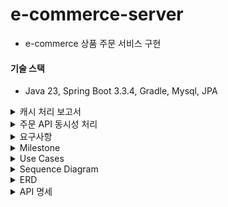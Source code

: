 # e-commerce-server
- e-commerce 상품 주문 서비스 구현

#### 기술 스택
- Java 23, Spring Boot 3.3.4, Gradle, Mysql, JPA

<details>
    <summary>캐시 처리 보고서</summary>

### 1. 개요
- 조회 시간이 오래 걸리는 쿼리를 분석하여 캐싱을 통해 성능을 최적화 하고자 한다. 
- 캐싱이 필요한 쿼리와 스프링부트 인메모리 캐시를 통한 성능 개선 방안을 제시하여 효율적인 개선을 해본다
- 또한, 다중 인스턴스 환경에서도 인메모리 캐시로 일관성 유지가 가능한 이유와 제한 사항을 설명한다

### 2. 베스트 상품 조회 API 캐싱 적용
2.1 API 개요
- API 기능: 베스트 상품 조회 API는 주문 개수를 기준으로 상위 5개의 상품 통계 데이터를 조회하여 반환한다.
- 사용 위치: 베스트 상품 영역은 메인 페이지에 배치되어 있어, 사용자들이 페이지를 방문할 때마다 호출될 가능성이 높다.

2.2 캐싱 적용 이유
- 트래픽 부담 완화: 메인 페이지에 공통적으로 노출되는 영역이기 때문에 API 호출 빈도가 높아질 가능성이 크다. 이를 통해 불필요한 데이터베이스 부하를 줄일 수 있다.
- 실시간 정확도 요구 사항 완화: 베스트 상품 영역은 반드시 매 초마다 실시간 데이터로 보여줄 필요가 없다고 가정한다. 따라서 약간의 시차가 발생해도 사용자 경험에 큰 영향을 미치지 않으므로, 5분 주기로 데이터를 갱신해도 충분히 요구 사항을 충족할 수 있다.
- 효율적인 리소스 사용: 캐싱을 통해 동일한 데이터 요청을 줄임으로써 서버 자원의 효율성을 높이고 응답 속도를 개선한다.

2.3 캐싱 적용 방안
- 캐시 저장소: Spring Boot의 인메모리 캐시를 사용하여 캐싱 데이터를 저장한다. 다중 인스턴스 환경에서도 일정 수준의 일관성을 유지하도록 TTL을 설정하고, 약간의 시차를 허용하여 데이터를 갱신한다.
- TTL(Time-to-Live): 5분으로 설정하여 데이터가 5분마다 갱신되도록 한다. 이 주기는 서버 리소스 최적화와 사용자 경험을 균형 있게 맞추기 위해 설정되었다.

2.4 외부의 중앙 캐시를 사용하지 않고 인메모리 캐시를 사용한 이유

**1. 데이터 실시간 정확도에 대한 요구가 낮음**
- 베스트 상품과 같은 데이터는 최신성이 요구되지만 완전한 실시간 일관성이 필요하지 않기 때문에, TTL을 설정한 인메모리 캐시로도 충분히 성능을 향상할 수 있다.

**2. 외부 의존성 최소화 및 비용 절감**
- Redis같은 외부 분산 캐시 서버를 추가로 도입할 경우 운영 비용이 증가하고, 인프라 관리도 복잡해진다.

**3. 낮은 시스템 부하와 간단한 구성 요구**
- 인메모리 캐시는 빠르게 접근할 수 있어 간단한 구성으로도 높은 성능을 제공할 수 있다.
- 특히 다중 인스턴스에서 트래픽 부하가 낮거나 캐시 데이터 일관성에 민감하지 않은 경우, 별도의 분산 캐시를 도입하는 것보다 인메모리 캐시로 성능을 높이는 것이 더 실용적이다.

**4. 캐시 갱신 주기를 통한 자연스러운 데이터 동기화**
- 인메모리 캐시에 TTL을 5분으로 설정하여 데이터가 주기적으로 갱신되도록 하면, 데이터 동기화 문제를 어느 정도 해결할 수 있다.
- 각 인스턴스가 독립적으로 캐싱하고, TTL로 자동 갱신을 적용하므로 데이터가 일관되게 갱신된다. 이 방식은 다중 인스턴스 환경에서 데이터 일관성 유지의 간단한 방법으로, 캐시 동기화 요구가 낮은 시스템에 효과적이다.

2.5 성능 목표
- 캐싱 적용 전: 평균 응답 시간 149ms
- ![img.png](docs/best-api-before-caching.png)

- 캐싱 적용 후 목표: 20ms 이하로 단축

### 3. 성능 개선 효과 분석
- 기대 효과: 캐싱 적용으로 인한 응답 시간 단축과 함께, API 호출 빈도 감소로 데이터베이스의 부하가 줄어들어 시스템 전체 성능이 개선될 것으로 예상된다. 이를 통해 사용자에게 더 빠르고 안정적인 서비스 경험을 제공할 수 있다.
- 약간의 데이터 시차 허용: 5분 TTL을 설정한 인메모리 캐시 사용으로 인해 인스턴스 간 데이터 갱신이 완벽히 일치하지 않더라도, 실시간 정확도가 크게 요구되지 않는 서비스 특성상 사용자 경험에 문제를 일으키지 않는다.

### 4. 결론 및 향후 계획
- 본 보고서에서는 베스트 상품 조회 API에 인메모리 캐싱을 적용하여 성능을 개선하는 방안을 제시했다. 추후 실제 성능 지표를 확인하고 필요시 TTL 주기를 조정하거나 다른 캐싱 전략(예: 분산 캐시, 메시지 브로커 활용)을 검토할 예정이다.

</details>

<details>
    <summary>주문 API 동시성 처리</summary>

### 시나리오: [주문] 1000명이 재고 100개 있는 상품 동시 구매 요청
- 1000명이 재고 100개 있는 상품을 동시에 구매 요청하는 상황은 "**충돌이 빈번하게**" 일어나는 상황이기 때문에 비관적락으로 구현했다.
  - **만약에 낙관적락으로 구현하면?**
    - 최초 커밋 1명은 통과하고 버전을 변경한다. 
    - 그리고 이후의 남은 999명은 업데이트 시점에 버전이 변경됐기 때문에 취소되고 애플리케이션 오류 처리 로직에 따라 다시 재시도 요청을 해야한다. 
    - 그리고 다음 한 명이 요청을 처리하게 되고 남은 998명은 다시 새로운 버전을 읽고 재시도를 해야한다... (반복)
- 비관적락이 정상적으로 걸려 오차 없이 90% 실패한 걸 확인할 수 있었음

### 비관적락
summary report 
![img.png](docs/lock-summary-report.png)

aggregate report
![img_1.png](docs/lock-aggregate-report.png)

response time graph
![img_2.png](docs/lock-reponse-time-graph.png)


### 낙관적락과 비관적락 그리고 분산락
"동시에 데이터를 수정하는 일이 빈번하게 일어나는가?"
- 일반적으로 적다면 낙관적락, 많다면 비관적락을 사용한다
  - 낙관적락으로 우선 구현하고 충돌이 많이 발생한다면 비관적락
  - 그리고 분산 환경에서의 문제, DB 부하의 의존성을 줄이기 위해 Zookeeper, Redis를 이용한 분산락을 고려할 수 있음

#### 낙관적락
- 충돌이 적다는 가정 하에 데이터 접근 시 잠금을 걸지 않음. 대신 데이터 업데이트할 때 버전 정보를 비교해서 충돌이 발생 했는지 확인한다.
- **낙관적락은 단순히 충돌을 감지할 뿐이다.**
  - 동시 요청이 왔을 때 최초 커밋 외에 그 이후 커밋도 반영되어야 한다면 추가적인 핸들링이 필요하다.
- 장점
  - 데이터베이스 레벨에서의 락인 비관적락과는 달리 낙관적락은 애플리케이션 레벨에서의 락이기 때문에 성능적인 측면에서 이점이 있음
- 단점
  - 재시도 로직을 직접 작성해야 함
  - 충돌이 많아짐에 따라 비용이 증가한다.
    - 충돌이 빈번하게 일어나는 상황에서 낙관적락을 사용하게 된다면 모든 요청이 완료될 때까지 재시도를 수행한다. 따라서 데이터베이스에 많은 요청을 보내게 된다.
    - 충돌이 많아짐 -> race condition(둘 이상의 스레드가 데이터에 접근함으로써 생기는 문제)이 빈번하게 발생하는 것을 의미

#### 비관적락
- 출돌이 발생할 확률이 높다고 가정하고 데이터에 액세스 하기 전에 먼저 락을 걸어 충돌을 예방하는 방식
- DB 트랜잭션을 이용해서 충돌을 예방하는 것
- 트랜잭션이 시작될 때 데이터베이스 레벨에서 shared lock 또는 exclusive lock을 걸고 시작하는 방법
  - shared lock이 잡혀 있으면?
    - a 트랜잭션에서 shared lock을 먼저 잡았다면 b 트랜잭션에서는 수정하지 못함
      - a 트랜잭션이 종료(commit)되어야 b 트랜잭션에서 수정할 수 있음
  - exclusive lock이 잡혀 있으면?
    - a 트랜잭션에서 exclusive lock을 먼저 잡았다면 b 트랜잭션이서는 읽지도 못함
      - a 트랜잭션이 종료(commit)되어야 b 트랜잭션에서 읽을 수 있음
- 장점
  - 데이터에 대한 접근을 제어하기 때문에 데이터의 일관성과 무결성을 강력하게 보장할 수 있다
- 단점
  - 데이터베이스 락 자체가 비용이다.
  - 잠금을 설정한 상태에서 해당 트랜잭션의 작업이 오래 걸리면 다른 트랜잭션들이 대기하게 되어 시스템 성능이 저하될 수 있다.

#### 분산락
- 분산 환경에서 여러 대의 서버와 여러 데이터베이스 간의 동시성을 관리하는데 사용(분산 환경에서만 사용할 수 있는 건 아님)
- 왜 분산 환경에서 비관적락보다는 분산락을 쓰는 게 효과적일까?
  - 성능 저하: 분산된 서버와 네트워크 사이에 비관적 락을 사용하면 락 설정 및 해제 과정이 지연될 수 있어 성능이 저하될 수 있다. 
  - 데드락: 한 서버가 락을 걸고 다른 서버들도 동일한 데이터에 접근하려 하면 서로 기다리면서 멈추는 데드락이 발생할 수 있다.
  - 네트워크 문제: 네트워크가 일시적으로 끊기는 경우, 한 서버가 락을 걸어도 다른 서버는 모를 수도 있다. 이로 인해 동시에 같은 데이터를 수정하게 되어 데이터 불일치 문제가 발생할 수 있다.
</details>


<details>
    <summary>요구사항</summary>

### Requirements
- 아래 4가지 API 구현
    - 포인트 충전 / 조회 API
    - 상품 조회 API
    - 주문 / 결제 API
    - 인기 판매 상품 조회 API
- 단위 테스트 작성 
- 멀티 인스턴스 환경 및 동시성 이슈 고려 

### API Specs

1️⃣**잔액 충전 / 조회 API**
- 결제에 사용될 금액을 충전하는 API 를 작성한다
- 사용자 식별자 및 충전할 금액을 받아 잔액을 충전한다
- 사용자 식별자를 통해 해당 사용자의 잔액을 조회한다

2️⃣**상품 조회 API**
- 상품 정보 ( ID, 이름, 가격, 잔여 수량 )을 조회하는 API 를 작성한다
- 조회 시점의 상품 별 잔여 수량이 정확해야 한다

3️⃣**주문 / 결제 API**
- 사용자 식별자와 (상품 ID, 수량) 목록을 입력 받아 주문하고 결제를 수행하는 API 를 작성한다
- 결제는 기 충전된 잔액을 기반으로 수행하며 성공할 시 잔액을 차감해야 한다
- 데이터 분석을 위해 결제 성공 시에 실시간으로 주문 정보를 데이터 플랫폼에 전송한다

4️⃣**상위 상품 조회 API**
- 최근 3일간 가장 많이 팔린 상위 5개 상품 정보를 제공하는 API 를 작성한다

5️⃣**장바구니 관리**
- 사용자는 구매 이전에 관심 있는 상품들을 장바구니에 추가할 수 있다
- 사용자는 장바구니 조회 및 장바구니에 담긴 상품을 삭제할 수 있다
</details>


<details>
    <summary>Milestone</summary>

![milestone.png](docs/milestone.png)

### 1주차(2024-10-6~2024-10-11)
[issue1: 프로젝트 시작 및 초기 설정](https://github.com/wisdom08/ecommerce/issues/1#issue-2578965010)
- 요구사항 정리 및 마일스톤 작성
- 시퀀스 다이어그램
- ERD 설계
- 스웨거 셋팅 및 API 명세 작성
- mock API 작성
### 2주차(2024-10-12~2024-10-18)
[issue2: 기능 구현](https://github.com/wisdom08/ecommerce/issues/2#issue-2578965698)
- 포인트 조회/충전 API
- 상품 정보 조회 API
- 포인트 기반으로 하는 상품 주문 API
- 인기 판매 상품 조회 API
- 장바구니 조회/추가/삭제 API

### 3주차(2024-10-19~2024-10-25)
[issue3: 기능 고도화 및 리팩토링](https://github.com/wisdom08/ecommerce/issues/3#issue-2578965908)
- 주문 정보 -> 데이터 플랫폼(애플리케이션 외부)로 전송
- 동시에 여러 주문이 들어왔을 때 유저의 보유 잔고에 대한 동시성 처리
- 각 상품의 재고 관리가 정상적으로 이루어져서 잘못된 주문이 발생하지 않도록 처리
- 조회 시점의 상품 별 잔여 수량이 정확하도록 처리

</details>


<details>
    <summary>Use Cases</summary>

![usecase.png](docs/usecase.png)
</details>


<details>
    <summary>Sequence Diagram</summary>

### 포인트
![포인트_조회.png](docs/sequence-diagrams/포인트_조회.png)
![포인트_충전.png](docs/sequence-diagrams/포인트_충전.png)

### 상품
![상품_조회.png](docs/sequence-diagrams/상품_조회.png)
![인기판매상품_조회.png](docs/sequence-diagrams/인기판매상품_조회.png)


### 주문 결제
![주문_결제.png](docs/sequence-diagrams/주문_결제.png)

### 장바구니

![장바구니_조회.png](docs/sequence-diagrams/장바구니_조회.png)
![장바구니_추가.png](docs/sequence-diagrams/장바구니_추가.png)
![장바구니_삭제.png](docs/sequence-diagrams/장바구니_삭제.png)
</details>


<details>
    <summary>ERD</summary>

![erd.png](/docs/erd.png)
</details>


<details>
    <summary>API 명세</summary>

OpenAPI: http://localhost:8080/docs
![openAPI.png](docs/openAPI.png)

### 공통 api path
- `/api/v1/`

## 상품 /products

### 상품 조회 GET /{productId}
- response
```json
{
  "productId": 1,
  "name": "MOCK_PRODUCT_1",
  "price": 100000,
  "stock": 100
}
```

### 인기 상품 조회 GET /best
- response
```json
[
  {
    "productId": 1,
    "name": "MOCK_PRODUCT_1",
    "price": 100000,
    "stock": 100
  },
  {
    "productId": 1,
    "name": "MOCK_PRODUCT_2",
    "price": 200000,
    "stock": 200
  }
]
```

---

## 장바구니 /carts

### 장바구니 삭제 DELETE /{cartId}
- request
```json
{
  "userId": 2,
  "cartId": 2
}
```
- response: 장바구니에 담긴 상품 중 선택한 상품 제거 후 남은 장바구니 정보 반환
```json
[
  {
    "userId": 2,
    "productId": 1,
    "cartId": 1,
    "productName": "MOCK_PRODUCT_NAME_1",
    "quantity": 1
  }
]
```

### 장바구니 추가 PATCH /{productId}
- response: 장바구니에 상품 추가 후 전체 장바구니 정보 반환
```json
[
  {
    "userId": 1,
    "productId": 1,
    "cartId": 1,
    "productName": "MOCK_PRODUCT_NAME_1",
    "quantity": 1
  },
  {
    "userId": 2,
    "productId": 2,
    "cartId": 2,
    "productName": "MOCK_PRODUCT_NAME_2",
    "quantity": 2
  },
  {
    "userId": 3,
    "productId": 5,
    "cartId": 3,
    "productName": "MOCK_PRODUCT_NAME_3",
    "quantity": 3
  }
]
```

### 장바구니 조회 GET /{userId}
- response
```json
[
  {
    "userId": 1,
    "productId": 1,
    "cartId": 1,
    "productName": "MOCK_PRODUCT_NAME_1",
    "quantity": 1
  },
  {
    "userId": 1,
    "productId": 2,
    "cartId": 2,
    "productName": "MOCK_PRODUCT_NAME_2",
    "quantity": 2
  }
]
```

---

### 주문/결제 PATCH /points
- request
```json
{
  "userId": 0,
  "productId": 0
}
```
- response
```json
{
  "userId": 0,
  "productId": 0,
  "orderId": 1,
  "totalAmount": 10
}

```

--- 

### 포인트 조회
- GET /points/{userId}
- response
```json
{
  "userId": 0,
  "pointToCharge": 0
}
```

- response

### 포인트 충전
- PATCH /points/{userId}
- request
```json
{
  "userId": 0,
  "pointToCharge": 0
}
```
- response
```json
{
  "userId": 0,
  "totalPoint": 0
}
```

---
</details>